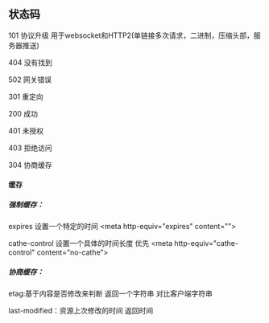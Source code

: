 ## 状态码

101 协议升级  用于websocket和HTTP2\(单链接多次请求，二进制，压缩头部，服务器推送\)

404 没有找到

502  网关错误

301 重定向

200 成功

401 未授权

403 拒绝访问

304 协商缓存

#### 缓存

##### 强制缓存：

expires 设置一个特定的时间  &lt;meta http-equiv="expires" content=""&gt;

cathe-control 设置一个具体的时间长度  优先 &lt;meta http-equiv="cathe-control" content="no-cathe"&gt;

##### 协商缓存：

etag:基于内容是否修改来判断  返回一个字符串 对比客户端字符串

last-modified：资源上次修改的时间 返回时间

